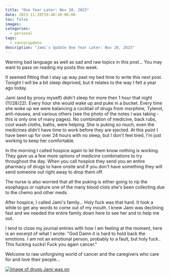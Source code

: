 ```yaml
---
title: "One Year Later: Nov 28, 2023"
date: 2023-11-28T19:40:10-06:00
toc: false
images:
categories:
  - personal
tags: 
  - cancerupdate
description: "Jami's Update One Year Later: Nov 28, 2023"
---
```


Warning bad language as well as sad and raw topics in this post... You may want to pass on reading my posts this week.  

It seemed fitting that I stay up way past my bed time to write this next post. Tonight I will be a bit sleep deprived, but it relates to the way I felt a year ago today.

Jami (and by proxy myself) didn't sleep for more then 1 hour that night (11/28/22). Every hour she would wake up and puke in a bucket. Every time she woke up we were balancing a cocktail of drugs from morphine, Tylenol, anti-nausea, and various others (see the photo of the notes I was taking - this is only one of many pages). No combination of medicine, back rubs, cool wash cloths, baths, were helping. She is puking so much, even the medicines didn't have time to work before they are ejected. At this point I have been up for over 24 hours with no sleep, but I don't feel tired, I'm just working to keep her comfortable.

In the morning I called hospice again to let them know nothing is working. They gave us a few more options of medicine combinations to try throughout the day. When you call hospice they send you an entire pharmacy of drugs to have onsite and if you don't have something they will send someone out right away to drop them off.  

The nurse is also worried that all the puking is either going to rip the esophagus or rupture one of the many blood clots she's been collecting due to the chemo and other meds.

After hospice, I called Jami's family... Holy fuck was that hard. It took a while to get any words to come out of my mouth. I knew Jami was declining fast and we needed the entire family down here to see her and to help me out.

I tend to close my journal entries with how I am feeling at the moment, here is an excerpt of what I wrote: "God Damn it is hard to hold back the emotions.  I am not an emotional person, probably to a fault, but holy fuck..  This fucking sucks!  Fuck you again cancer."

Welcome to raw unforgiving world of cancer and the caregivers who care for and love their people...

[![Image of drugs Jami was on](/images/2023-12-05-19-50-59.png)](/images/2023-12-05-19-50-59.png)